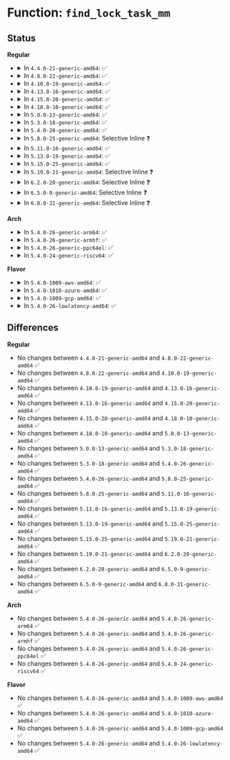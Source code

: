# Function: <code>find_lock_task_mm</code>

## Status
<b>Regular</b>
<ul>
<li>
<details>
<summary>In <code>4.4.0-21-generic-amd64</code>: ✅</summary>

```c
struct task_struct * find_lock_task_mm(struct task_struct * p)
```

```json
{
  "name": "find_lock_task_mm",
  "collision_type": "Unique Global",
  "inline_type": "No",
  "funcs": [
    {
      "addr": 18446744071580485584,
      "name": "find_lock_task_mm",
      "external": true,
      "loc": "mm/oom_kill.c:102",
      "file": "mm/oom_kill.c",
      "inline": "seen, unknown",
      "caller_inline": [],
      "caller_func": [
        "kernel/cpu.c:clear_tasks_mm_cpumask",
        "mm/oom_kill.c:dump_header",
        "mm/oom_kill.c:oom_kill_process",
        "mm/memcontrol.c:task_in_mem_cgroup"
      ]
    }
  ],
  "symbols": [
    {
      "addr": 18446744071580485584,
      "name": "find_lock_task_mm",
      "section": ".text",
      "bind": "STB_GLOBAL",
      "size": 123
    }
  ]
}
```
</details>
</li>
<li>
<details>
<summary>In <code>4.8.0-22-generic-amd64</code>: ✅</summary>

```c
struct task_struct * find_lock_task_mm(struct task_struct * p)
```

```json
{
  "name": "find_lock_task_mm",
  "collision_type": "Unique Global",
  "inline_type": "No",
  "funcs": [
    {
      "addr": 18446744071580567888,
      "name": "find_lock_task_mm",
      "external": true,
      "loc": "mm/oom_kill.c:107",
      "file": "mm/oom_kill.c",
      "inline": "seen, unknown",
      "caller_inline": [],
      "caller_func": [
        "kernel/cpu.c:clear_tasks_mm_cpumask",
        "mm/oom_kill.c:oom_reaper",
        "mm/oom_kill.c:__oom_reap_task",
        "mm/memcontrol.c:task_in_mem_cgroup",
        "fs/proc/base.c:__set_oom_adj",
        "fs/proc/base.c:__set_oom_adj"
      ]
    }
  ],
  "symbols": [
    {
      "addr": 18446744071580567888,
      "name": "find_lock_task_mm",
      "section": ".text",
      "bind": "STB_GLOBAL",
      "size": 123
    }
  ]
}
```
</details>
</li>
<li>
<details>
<summary>In <code>4.10.0-19-generic-amd64</code>: ✅</summary>

```c
struct task_struct * find_lock_task_mm(struct task_struct * p)
```

```json
{
  "name": "find_lock_task_mm",
  "collision_type": "Unique Global",
  "inline_type": "No",
  "funcs": [
    {
      "addr": 18446744071580635712,
      "name": "find_lock_task_mm",
      "external": true,
      "loc": "mm/oom_kill.c:107",
      "file": "mm/oom_kill.c",
      "inline": "seen, unknown",
      "caller_inline": [],
      "caller_func": [
        "kernel/cpu.c:clear_tasks_mm_cpumask",
        "mm/oom_kill.c:oom_kill_process",
        "mm/memcontrol.c:task_in_mem_cgroup",
        "fs/proc/base.c:__set_oom_adj",
        "fs/proc/base.c:__set_oom_adj"
      ]
    }
  ],
  "symbols": [
    {
      "addr": 18446744071580635712,
      "name": "find_lock_task_mm",
      "section": ".text",
      "bind": "STB_GLOBAL",
      "size": 123
    }
  ]
}
```
</details>
</li>
<li>
<details>
<summary>In <code>4.13.0-16-generic-amd64</code>: ✅</summary>

```c
struct task_struct * find_lock_task_mm(struct task_struct * p)
```

```json
{
  "name": "find_lock_task_mm",
  "collision_type": "Unique Global",
  "inline_type": "No",
  "funcs": [
    {
      "addr": 18446744071580667744,
      "name": "find_lock_task_mm",
      "external": true,
      "loc": "mm/oom_kill.c:110",
      "file": "mm/oom_kill.c",
      "inline": "seen, unknown",
      "caller_inline": [],
      "caller_func": [
        "kernel/cpu.c:clear_tasks_mm_cpumask",
        "mm/oom_kill.c:oom_kill_process",
        "mm/oom_kill.c:dump_header",
        "mm/memcontrol.c:task_in_mem_cgroup",
        "fs/proc/base.c:__set_oom_adj",
        "fs/proc/base.c:__set_oom_adj"
      ]
    }
  ],
  "symbols": [
    {
      "addr": 18446744071580667744,
      "name": "find_lock_task_mm",
      "section": ".text",
      "bind": "STB_GLOBAL",
      "size": 123
    }
  ]
}
```
</details>
</li>
<li>
<details>
<summary>In <code>4.15.0-20-generic-amd64</code>: ✅</summary>

```c
struct task_struct * find_lock_task_mm(struct task_struct * p)
```

```json
{
  "name": "find_lock_task_mm",
  "collision_type": "Unique Global",
  "inline_type": "No",
  "funcs": [
    {
      "addr": 18446744071580752752,
      "name": "find_lock_task_mm",
      "external": true,
      "loc": "mm/oom_kill.c:112",
      "file": "mm/oom_kill.c",
      "inline": "seen, unknown",
      "caller_inline": [],
      "caller_func": [
        "kernel/cpu.c:clear_tasks_mm_cpumask",
        "mm/oom_kill.c:oom_kill_process",
        "mm/oom_kill.c:dump_header",
        "mm/memcontrol.c:task_in_mem_cgroup",
        "fs/proc/base.c:__set_oom_adj",
        "fs/proc/base.c:__set_oom_adj"
      ]
    }
  ],
  "symbols": [
    {
      "addr": 18446744071580752752,
      "name": "find_lock_task_mm",
      "section": ".text",
      "bind": "STB_GLOBAL",
      "size": 123
    }
  ]
}
```
</details>
</li>
<li>
<details>
<summary>In <code>4.18.0-10-generic-amd64</code>: ✅</summary>

```c
struct task_struct * find_lock_task_mm(struct task_struct * p)
```

```json
{
  "name": "find_lock_task_mm",
  "collision_type": "Unique Global",
  "inline_type": "No",
  "funcs": [
    {
      "addr": 18446744071580887456,
      "name": "find_lock_task_mm",
      "external": true,
      "loc": "mm/oom_kill.c:112",
      "file": "mm/oom_kill.c",
      "inline": "seen, unknown",
      "caller_inline": [],
      "caller_func": [
        "kernel/cpu.c:clear_tasks_mm_cpumask",
        "mm/oom_kill.c:oom_kill_process",
        "mm/oom_kill.c:dump_header",
        "mm/memcontrol.c:task_in_mem_cgroup",
        "fs/proc/base.c:__set_oom_adj",
        "fs/proc/base.c:__set_oom_adj"
      ]
    }
  ],
  "symbols": [
    {
      "addr": 18446744071580887456,
      "name": "find_lock_task_mm",
      "section": ".text",
      "bind": "STB_GLOBAL",
      "size": 123
    }
  ]
}
```
</details>
</li>
<li>
<details>
<summary>In <code>5.0.0-13-generic-amd64</code>: ✅</summary>

```c
struct task_struct * find_lock_task_mm(struct task_struct * p)
```

```json
{
  "name": "find_lock_task_mm",
  "collision_type": "Unique Global",
  "inline_type": "No",
  "funcs": [
    {
      "addr": 18446744071580960832,
      "name": "find_lock_task_mm",
      "external": true,
      "loc": "mm/oom_kill.c:120",
      "file": "mm/oom_kill.c",
      "inline": "seen, unknown",
      "caller_inline": [],
      "caller_func": [
        "kernel/cpu.c:clear_tasks_mm_cpumask",
        "mm/oom_kill.c:__oom_kill_process",
        "mm/oom_kill.c:dump_header",
        "mm/memcontrol.c:task_in_mem_cgroup",
        "fs/proc/base.c:__set_oom_adj",
        "fs/proc/base.c:__set_oom_adj"
      ]
    }
  ],
  "symbols": [
    {
      "addr": 18446744071580960832,
      "name": "find_lock_task_mm",
      "section": ".text",
      "bind": "STB_GLOBAL",
      "size": 123
    }
  ]
}
```
</details>
</li>
<li>
<details>
<summary>In <code>5.3.0-18-generic-amd64</code>: ✅</summary>

```c
struct task_struct * find_lock_task_mm(struct task_struct * p)
```

```json
{
  "name": "find_lock_task_mm",
  "collision_type": "Unique Global",
  "inline_type": "No",
  "funcs": [
    {
      "addr": 18446744071581056048,
      "name": "find_lock_task_mm",
      "external": true,
      "loc": "mm/oom_kill.c:132",
      "file": "mm/oom_kill.c",
      "inline": "seen, unknown",
      "caller_inline": [],
      "caller_func": [
        "kernel/cpu.c:clear_tasks_mm_cpumask",
        "mm/oom_kill.c:__oom_kill_process",
        "fs/proc/base.c:__set_oom_adj",
        "fs/proc/base.c:__set_oom_adj"
      ]
    }
  ],
  "symbols": [
    {
      "addr": 18446744071581056048,
      "name": "find_lock_task_mm",
      "section": ".text",
      "bind": "STB_GLOBAL",
      "size": 127
    }
  ]
}
```
</details>
</li>
<li>
<details>
<summary>In <code>5.4.0-26-generic-amd64</code>: ✅</summary>

```c
struct task_struct * find_lock_task_mm(struct task_struct * p)
```

```json
{
  "name": "find_lock_task_mm",
  "collision_type": "Unique Global",
  "inline_type": "No",
  "funcs": [
    {
      "addr": 18446744071581111744,
      "name": "find_lock_task_mm",
      "external": true,
      "loc": "mm/oom_kill.c:132",
      "file": "mm/oom_kill.c",
      "inline": "seen, unknown",
      "caller_inline": [],
      "caller_func": [
        "kernel/cpu.c:clear_tasks_mm_cpumask",
        "mm/oom_kill.c:__oom_kill_process",
        "fs/proc/base.c:__set_oom_adj",
        "fs/proc/base.c:__set_oom_adj"
      ]
    }
  ],
  "symbols": [
    {
      "addr": 18446744071581111744,
      "name": "find_lock_task_mm",
      "section": ".text",
      "bind": "STB_GLOBAL",
      "size": 127
    }
  ]
}
```
</details>
</li>
<li>
<details>
<summary>In <code>5.8.0-25-generic-amd64</code>: Selective Inline ❓</summary>

```c
struct task_struct * find_lock_task_mm(struct task_struct * p)
```

```json
{
  "name": "find_lock_task_mm",
  "collision_type": "Unique Global",
  "inline_type": "Selective",
  "funcs": [
    {
      "addr": 18446744071581296501,
      "name": "find_lock_task_mm",
      "external": true,
      "loc": "mm/oom_kill.c:133",
      "file": "mm/oom_kill.c",
      "inline": "not declared, inlined",
      "caller_inline": [
        "mm/oom_kill.c:__oom_kill_process"
      ],
      "caller_func": [
        "kernel/cpu.c:clear_tasks_mm_cpumask"
      ]
    }
  ],
  "symbols": [
    {
      "addr": 18446744071581298432,
      "name": "find_lock_task_mm",
      "section": ".text",
      "bind": "STB_GLOBAL",
      "size": 127
    }
  ]
}
```
</details>
</li>
<li>
<details>
<summary>In <code>5.11.0-16-generic-amd64</code>: ✅</summary>

```c
struct task_struct * find_lock_task_mm(struct task_struct * p)
```

```json
{
  "name": "find_lock_task_mm",
  "collision_type": "Unique Global",
  "inline_type": "No",
  "funcs": [
    {
      "addr": 18446744071581339296,
      "name": "find_lock_task_mm",
      "external": true,
      "loc": "mm/oom_kill.c:135",
      "file": "mm/oom_kill.c",
      "inline": "seen, unknown",
      "caller_inline": [],
      "caller_func": [
        "kernel/cpu.c:clear_tasks_mm_cpumask",
        "mm/oom_kill.c:__oom_kill_process"
      ]
    }
  ],
  "symbols": [
    {
      "addr": 18446744071581339296,
      "name": "find_lock_task_mm",
      "section": ".text",
      "bind": "STB_GLOBAL",
      "size": 132
    }
  ]
}
```
</details>
</li>
<li>
<details>
<summary>In <code>5.13.0-19-generic-amd64</code>: ✅</summary>

```c
struct task_struct * find_lock_task_mm(struct task_struct * p)
```

```json
{
  "name": "find_lock_task_mm",
  "collision_type": "Unique Global",
  "inline_type": "No",
  "funcs": [
    {
      "addr": 18446744071581358592,
      "name": "find_lock_task_mm",
      "external": true,
      "loc": "mm/oom_kill.c:135",
      "file": "mm/oom_kill.c",
      "inline": "seen, unknown",
      "caller_inline": [],
      "caller_func": [
        "kernel/cpu.c:clear_tasks_mm_cpumask",
        "mm/oom_kill.c:__oom_kill_process"
      ]
    }
  ],
  "symbols": [
    {
      "addr": 18446744071581358592,
      "name": "find_lock_task_mm",
      "section": ".text",
      "bind": "STB_GLOBAL",
      "size": 132
    }
  ]
}
```
</details>
</li>
<li>
<details>
<summary>In <code>5.15.0-25-generic-amd64</code>: ✅</summary>

```c
struct task_struct * find_lock_task_mm(struct task_struct * p)
```

```json
{
  "name": "find_lock_task_mm",
  "collision_type": "Unique Global",
  "inline_type": "No",
  "funcs": [
    {
      "addr": 18446744071581606448,
      "name": "find_lock_task_mm",
      "external": true,
      "loc": "mm/oom_kill.c:136",
      "file": "mm/oom_kill.c",
      "inline": "seen, unknown",
      "caller_inline": [],
      "caller_func": [
        "kernel/cpu.c:clear_tasks_mm_cpumask",
        "mm/oom_kill.c:__do_sys_process_mrelease",
        "mm/oom_kill.c:__oom_kill_process"
      ]
    }
  ],
  "symbols": [
    {
      "addr": 18446744071581606448,
      "name": "find_lock_task_mm",
      "section": ".text",
      "bind": "STB_GLOBAL",
      "size": 132
    }
  ]
}
```
</details>
</li>
<li>
<details>
<summary>In <code>5.19.0-21-generic-amd64</code>: Selective Inline ❓</summary>

```c
struct task_struct * find_lock_task_mm(struct task_struct * p)
```

```json
{
  "name": "find_lock_task_mm",
  "collision_type": "Unique Global",
  "inline_type": "Selective",
  "funcs": [
    {
      "addr": 18446744071581970522,
      "name": "find_lock_task_mm",
      "external": true,
      "loc": "mm/oom_kill.c:133",
      "file": "mm/oom_kill.c",
      "inline": "not declared, inlined",
      "caller_inline": [
        "mm/oom_kill.c:__do_sys_process_mrelease",
        "mm/oom_kill.c:__oom_kill_process",
        "mm/oom_kill.c:oom_badness"
      ],
      "caller_func": [
        "kernel/cpu.c:clear_tasks_mm_cpumask"
      ]
    }
  ],
  "symbols": [
    {
      "addr": 18446744071581967840,
      "name": "find_lock_task_mm",
      "section": ".text",
      "bind": "STB_GLOBAL",
      "size": 141
    }
  ]
}
```
</details>
</li>
<li>
<details>
<summary>In <code>6.2.0-20-generic-amd64</code>: Selective Inline ❓</summary>

```c
struct task_struct * find_lock_task_mm(struct task_struct * p)
```

```json
{
  "name": "find_lock_task_mm",
  "collision_type": "Unique Global",
  "inline_type": "Selective",
  "funcs": [
    {
      "addr": 18446744071582401450,
      "name": "find_lock_task_mm",
      "external": true,
      "loc": "mm/oom_kill.c:133",
      "file": "mm/oom_kill.c",
      "inline": "not declared, inlined",
      "caller_inline": [
        "mm/oom_kill.c:__do_sys_process_mrelease",
        "mm/oom_kill.c:__oom_kill_process",
        "mm/oom_kill.c:oom_badness"
      ],
      "caller_func": [
        "kernel/cpu.c:clear_tasks_mm_cpumask"
      ]
    }
  ],
  "symbols": [
    {
      "addr": 18446744071582403968,
      "name": "find_lock_task_mm",
      "section": ".text",
      "bind": "STB_GLOBAL",
      "size": 141
    }
  ]
}
```
</details>
</li>
<li>
<details>
<summary>In <code>6.5.0-9-generic-amd64</code>: Selective Inline ❓</summary>

```c
struct task_struct * find_lock_task_mm(struct task_struct * p)
```

```json
{
  "name": "find_lock_task_mm",
  "collision_type": "Unique Global",
  "inline_type": "Selective",
  "funcs": [
    {
      "addr": 18446744071582607482,
      "name": "find_lock_task_mm",
      "external": true,
      "loc": "mm/oom_kill.c:133",
      "file": "mm/oom_kill.c",
      "inline": "not declared, inlined",
      "caller_inline": [
        "mm/oom_kill.c:__do_sys_process_mrelease",
        "mm/oom_kill.c:__oom_kill_process",
        "mm/oom_kill.c:oom_badness"
      ],
      "caller_func": [
        "kernel/cpu.c:clear_tasks_mm_cpumask"
      ]
    }
  ],
  "symbols": [
    {
      "addr": 18446744071582609984,
      "name": "find_lock_task_mm",
      "section": ".text",
      "bind": "STB_GLOBAL",
      "size": 141
    }
  ]
}
```
</details>
</li>
<li>
<details>
<summary>In <code>6.8.0-31-generic-amd64</code>: Selective Inline ❓</summary>

```c
struct task_struct * find_lock_task_mm(struct task_struct * p)
```

```json
{
  "name": "find_lock_task_mm",
  "collision_type": "Unique Global",
  "inline_type": "Selective",
  "funcs": [
    {
      "addr": 18446744071582777738,
      "name": "find_lock_task_mm",
      "external": true,
      "loc": "mm/oom_kill.c:133",
      "file": "mm/oom_kill.c",
      "inline": "not declared, inlined",
      "caller_inline": [
        "mm/oom_kill.c:__do_sys_process_mrelease",
        "mm/oom_kill.c:__oom_kill_process",
        "mm/oom_kill.c:oom_badness"
      ],
      "caller_func": [
        "kernel/cpu.c:clear_tasks_mm_cpumask"
      ]
    }
  ],
  "symbols": [
    {
      "addr": 18446744071582781552,
      "name": "find_lock_task_mm",
      "section": ".text",
      "bind": "STB_GLOBAL",
      "size": 141
    }
  ]
}
```
</details>
</li>
</ul>
<b>Arch</b>
<ul>
<li>
<details>
<summary>In <code>5.4.0-26-generic-arm64</code>: ✅</summary>

```c
struct task_struct * find_lock_task_mm(struct task_struct * p)
```

```json
{
  "name": "find_lock_task_mm",
  "collision_type": "Unique Global",
  "inline_type": "No",
  "funcs": [
    {
      "addr": 18446603336492479184,
      "name": "find_lock_task_mm",
      "external": true,
      "loc": "mm/oom_kill.c:132",
      "file": "mm/oom_kill.c",
      "inline": "seen, unknown",
      "caller_inline": [],
      "caller_func": [
        "kernel/cpu.c:clear_tasks_mm_cpumask",
        "mm/oom_kill.c:__oom_kill_process",
        "fs/proc/base.c:__set_oom_adj",
        "fs/proc/base.c:__set_oom_adj"
      ]
    }
  ],
  "symbols": [
    {
      "addr": 18446603336492479184,
      "name": "find_lock_task_mm",
      "section": ".text",
      "bind": "STB_GLOBAL",
      "size": 208
    }
  ]
}
```
</details>
</li>
<li>
<details>
<summary>In <code>5.4.0-26-generic-armhf</code>: ✅</summary>

```c
struct task_struct * find_lock_task_mm(struct task_struct * p)
```

```json
{
  "name": "find_lock_task_mm",
  "collision_type": "Unique Global",
  "inline_type": "No",
  "funcs": [
    {
      "addr": 3226353660,
      "name": "find_lock_task_mm",
      "external": true,
      "loc": "mm/oom_kill.c:132",
      "file": "mm/oom_kill.c",
      "inline": "seen, unknown",
      "caller_inline": [],
      "caller_func": [
        "kernel/cpu.c:clear_tasks_mm_cpumask",
        "mm/oom_kill.c:__oom_kill_process",
        "fs/proc/base.c:__set_oom_adj",
        "fs/proc/base.c:__set_oom_adj"
      ]
    }
  ],
  "symbols": [
    {
      "addr": 3226353660,
      "name": "find_lock_task_mm",
      "section": ".text",
      "bind": "STB_GLOBAL",
      "size": 140
    }
  ]
}
```
</details>
</li>
<li>
<details>
<summary>In <code>5.4.0-26-generic-ppc64el</code>: ✅</summary>

```c
struct task_struct * find_lock_task_mm(struct task_struct * p)
```

```json
{
  "name": "find_lock_task_mm",
  "collision_type": "Unique Global",
  "inline_type": "No",
  "funcs": [
    {
      "addr": 13835058055285763792,
      "name": "find_lock_task_mm",
      "external": true,
      "loc": "mm/oom_kill.c:132",
      "file": "mm/oom_kill.c",
      "inline": "seen, unknown",
      "caller_inline": [],
      "caller_func": [
        "kernel/cpu.c:clear_tasks_mm_cpumask",
        "mm/oom_kill.c:__oom_kill_process",
        "fs/proc/base.c:__set_oom_adj",
        "fs/proc/base.c:__set_oom_adj"
      ]
    }
  ],
  "symbols": [
    {
      "addr": 13835058055285763792,
      "name": "find_lock_task_mm",
      "section": ".text",
      "bind": "STB_GLOBAL",
      "size": 228
    }
  ]
}
```
</details>
</li>
<li>
<details>
<summary>In <code>5.4.0-24-generic-riscv64</code>: ✅</summary>

```c
struct task_struct * find_lock_task_mm(struct task_struct * p)
```

```json
{
  "name": "find_lock_task_mm",
  "collision_type": "Unique Global",
  "inline_type": "No",
  "funcs": [
    {
      "addr": 18446743936272545350,
      "name": "find_lock_task_mm",
      "external": true,
      "loc": "mm/oom_kill.c:132",
      "file": "mm/oom_kill.c",
      "inline": "seen, unknown",
      "caller_inline": [],
      "caller_func": [
        "mm/oom_kill.c:__oom_kill_process",
        "fs/proc/base.c:__set_oom_adj",
        "fs/proc/base.c:__set_oom_adj"
      ]
    }
  ],
  "symbols": [
    {
      "addr": 18446743936272545350,
      "name": "find_lock_task_mm",
      "section": ".text",
      "bind": "STB_GLOBAL",
      "size": 164
    }
  ]
}
```
</details>
</li>
</ul>
<b>Flavor</b>
<ul>
<li>
<details>
<summary>In <code>5.4.0-1009-aws-amd64</code>: ✅</summary>

```c
struct task_struct * find_lock_task_mm(struct task_struct * p)
```

```json
{
  "name": "find_lock_task_mm",
  "collision_type": "Unique Global",
  "inline_type": "No",
  "funcs": [
    {
      "addr": 18446744071581080592,
      "name": "find_lock_task_mm",
      "external": true,
      "loc": "mm/oom_kill.c:132",
      "file": "mm/oom_kill.c",
      "inline": "seen, unknown",
      "caller_inline": [],
      "caller_func": [
        "kernel/cpu.c:clear_tasks_mm_cpumask",
        "mm/oom_kill.c:__oom_kill_process",
        "fs/proc/base.c:__set_oom_adj",
        "fs/proc/base.c:__set_oom_adj"
      ]
    }
  ],
  "symbols": [
    {
      "addr": 18446744071581080592,
      "name": "find_lock_task_mm",
      "section": ".text",
      "bind": "STB_GLOBAL",
      "size": 127
    }
  ]
}
```
</details>
</li>
<li>
<details>
<summary>In <code>5.4.0-1010-azure-amd64</code>: ✅</summary>

```c
struct task_struct * find_lock_task_mm(struct task_struct * p)
```

```json
{
  "name": "find_lock_task_mm",
  "collision_type": "Unique Global",
  "inline_type": "No",
  "funcs": [
    {
      "addr": 18446744071581027776,
      "name": "find_lock_task_mm",
      "external": true,
      "loc": "mm/oom_kill.c:132",
      "file": "mm/oom_kill.c",
      "inline": "seen, unknown",
      "caller_inline": [],
      "caller_func": [
        "kernel/cpu.c:clear_tasks_mm_cpumask",
        "mm/oom_kill.c:__oom_kill_process",
        "fs/proc/base.c:__set_oom_adj",
        "fs/proc/base.c:__set_oom_adj"
      ]
    }
  ],
  "symbols": [
    {
      "addr": 18446744071581027776,
      "name": "find_lock_task_mm",
      "section": ".text",
      "bind": "STB_GLOBAL",
      "size": 127
    }
  ]
}
```
</details>
</li>
<li>
<details>
<summary>In <code>5.4.0-1009-gcp-amd64</code>: ✅</summary>

```c
struct task_struct * find_lock_task_mm(struct task_struct * p)
```

```json
{
  "name": "find_lock_task_mm",
  "collision_type": "Unique Global",
  "inline_type": "No",
  "funcs": [
    {
      "addr": 18446744071581071792,
      "name": "find_lock_task_mm",
      "external": true,
      "loc": "mm/oom_kill.c:132",
      "file": "mm/oom_kill.c",
      "inline": "seen, unknown",
      "caller_inline": [],
      "caller_func": [
        "kernel/cpu.c:clear_tasks_mm_cpumask",
        "mm/oom_kill.c:__oom_kill_process",
        "fs/proc/base.c:__set_oom_adj",
        "fs/proc/base.c:__set_oom_adj"
      ]
    }
  ],
  "symbols": [
    {
      "addr": 18446744071581071792,
      "name": "find_lock_task_mm",
      "section": ".text",
      "bind": "STB_GLOBAL",
      "size": 127
    }
  ]
}
```
</details>
</li>
<li>
<details>
<summary>In <code>5.4.0-26-lowlatency-amd64</code>: ✅</summary>

```c
struct task_struct * find_lock_task_mm(struct task_struct * p)
```

```json
{
  "name": "find_lock_task_mm",
  "collision_type": "Unique Global",
  "inline_type": "No",
  "funcs": [
    {
      "addr": 18446744071581133392,
      "name": "find_lock_task_mm",
      "external": true,
      "loc": "mm/oom_kill.c:132",
      "file": "mm/oom_kill.c",
      "inline": "seen, unknown",
      "caller_inline": [],
      "caller_func": [
        "kernel/cpu.c:clear_tasks_mm_cpumask",
        "mm/oom_kill.c:__oom_kill_process",
        "fs/proc/base.c:__set_oom_adj",
        "fs/proc/base.c:__set_oom_adj"
      ]
    }
  ],
  "symbols": [
    {
      "addr": 18446744071581133392,
      "name": "find_lock_task_mm",
      "section": ".text",
      "bind": "STB_GLOBAL",
      "size": 135
    }
  ]
}
```
</details>
</li>
</ul>

## Differences
<b>Regular</b>
<ul>
<li>
No changes between <code>4.4.0-21-generic-amd64</code> and <code>4.8.0-22-generic-amd64</code> ✅
</li>
<li>
No changes between <code>4.8.0-22-generic-amd64</code> and <code>4.10.0-19-generic-amd64</code> ✅
</li>
<li>
No changes between <code>4.10.0-19-generic-amd64</code> and <code>4.13.0-16-generic-amd64</code> ✅
</li>
<li>
No changes between <code>4.13.0-16-generic-amd64</code> and <code>4.15.0-20-generic-amd64</code> ✅
</li>
<li>
No changes between <code>4.15.0-20-generic-amd64</code> and <code>4.18.0-10-generic-amd64</code> ✅
</li>
<li>
No changes between <code>4.18.0-10-generic-amd64</code> and <code>5.0.0-13-generic-amd64</code> ✅
</li>
<li>
No changes between <code>5.0.0-13-generic-amd64</code> and <code>5.3.0-18-generic-amd64</code> ✅
</li>
<li>
No changes between <code>5.3.0-18-generic-amd64</code> and <code>5.4.0-26-generic-amd64</code> ✅
</li>
<li>
No changes between <code>5.4.0-26-generic-amd64</code> and <code>5.8.0-25-generic-amd64</code> ✅
</li>
<li>
No changes between <code>5.8.0-25-generic-amd64</code> and <code>5.11.0-16-generic-amd64</code> ✅
</li>
<li>
No changes between <code>5.11.0-16-generic-amd64</code> and <code>5.13.0-19-generic-amd64</code> ✅
</li>
<li>
No changes between <code>5.13.0-19-generic-amd64</code> and <code>5.15.0-25-generic-amd64</code> ✅
</li>
<li>
No changes between <code>5.15.0-25-generic-amd64</code> and <code>5.19.0-21-generic-amd64</code> ✅
</li>
<li>
No changes between <code>5.19.0-21-generic-amd64</code> and <code>6.2.0-20-generic-amd64</code> ✅
</li>
<li>
No changes between <code>6.2.0-20-generic-amd64</code> and <code>6.5.0-9-generic-amd64</code> ✅
</li>
<li>
No changes between <code>6.5.0-9-generic-amd64</code> and <code>6.8.0-31-generic-amd64</code> ✅
</li>
</ul>
<b>Arch</b>
<ul>
<li>
No changes between <code>5.4.0-26-generic-amd64</code> and <code>5.4.0-26-generic-arm64</code> ✅
</li>
<li>
No changes between <code>5.4.0-26-generic-amd64</code> and <code>5.4.0-26-generic-armhf</code> ✅
</li>
<li>
No changes between <code>5.4.0-26-generic-amd64</code> and <code>5.4.0-26-generic-ppc64el</code> ✅
</li>
<li>
No changes between <code>5.4.0-26-generic-amd64</code> and <code>5.4.0-24-generic-riscv64</code> ✅
</li>
</ul>
<b>Flavor</b>
<ul>
<li>
No changes between <code>5.4.0-26-generic-amd64</code> and <code>5.4.0-1009-aws-amd64</code> ✅
</li>
<li>
No changes between <code>5.4.0-26-generic-amd64</code> and <code>5.4.0-1010-azure-amd64</code> ✅
</li>
<li>
No changes between <code>5.4.0-26-generic-amd64</code> and <code>5.4.0-1009-gcp-amd64</code> ✅
</li>
<li>
No changes between <code>5.4.0-26-generic-amd64</code> and <code>5.4.0-26-lowlatency-amd64</code> ✅
</li>
</ul>
